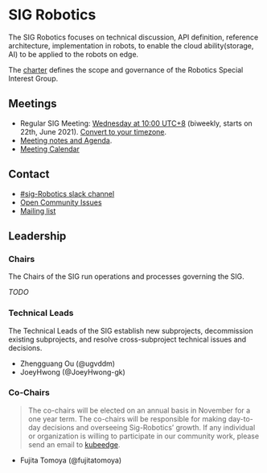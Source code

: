 # SIG Robotics

The SIG Robotics focuses on technical discussion, API definition, reference architecture, implementation in robots, to enable the cloud ability(storage, AI) to be applied to the robots on edge.


The [charter](charter.md) defines the scope and governance of the Robotics Special Interest Group.

## Meetings

* Regular SIG Meeting: [Wednesday at 10:00 UTC+8](https://zoom.us/my/kubeedge) (biweekly, starts on 22th, June 2021). [Convert to your timezone](https://www.thetimezoneconverter.com/?t=10%3A00%20am&tz=GMT%2B8&).
 * [Meeting notes and Agenda](https://docs.google.com/document/d/1i-DTZTsj2GjKHlocpkyzfEO--zYvx7sZ4bEFoJCy4YM/edit#).
 * [Meeting Calendar](https://calendar.google.com/calendar/event?action=TEMPLATE&tmeid=MGRnMGJzdjhmY3E2aDhhOTZlOXV0M211dXBfMjAyMzAyMDdUMDIwMDAwWiBodWFuZzY4OTRAbQ)

## Contact

- [#sig-Robotics slack channel](https://join.slack.com/t/kubeedge/shared_invite/enQtNjc0MTg2NTg2MTk0LWJmOTBmOGRkZWNhMTVkNGU1ZjkwNDY4MTY4YTAwNDAyMjRkMjdlMjIzYmMxODY1NGZjYzc4MWM5YmIxZjU1ZDI)
- [Open Community Issues](https://github.com/kubeedge/community/issues)
- [Mailing list](https://groups.google.com/forum/#!forum/kubeedge)

## Leadership

### Chairs

The Chairs of the SIG run operations and processes governing the SIG.

*TODO*

### Technical Leads

The Technical Leads of the SIG establish new subprojects, decommission existing subprojects, and resolve cross-subproject technical issues and decisions.

- Zhengguang Ou (@ugvddm)
- JoeyHwong (@JoeyHwong-gk)

### Co-Chairs

> The co-chairs will be elected on an annual basis in November for a one year term. The co-chairs will be responsible for making day-to-day decisions and overseeing Sig-Robotics’ growth.
> If any individual or organization is willing to participate in our community work, please send an email to [kubeedge](kubeedge@googlegroups.com).

- Fujita Tomoya (@fujitatomoya)

